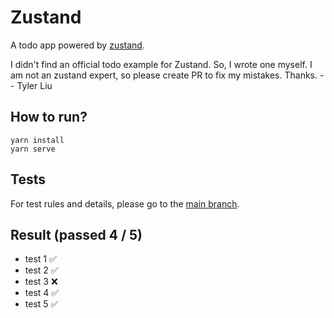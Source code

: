# Zustand

A todo app powered by [zustand](https://github.com/pmndrs/zustand).

I didn't find an official todo example for Zustand. So, I wrote one myself.
I am not an zustand expert, so please create PR to fix my mistakes. Thanks. -- Tyler Liu

## How to run?

```
yarn install
yarn serve
```

## Tests

For test rules and details, please go to the <a href="https://github.com/tylerlong/todo-state-management" target="_blank">main branch</a>.

## Result (passed 4 / 5)

- test 1 ✅
- test 2 ✅
- test 3 ❌
- test 4 ✅
- test 5 ✅
